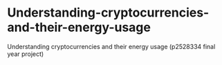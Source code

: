 # Understanding-cryptocurrencies-and-their-energy-usage
Understanding cryptocurrencies and their energy usage (p2528334 final year project)
